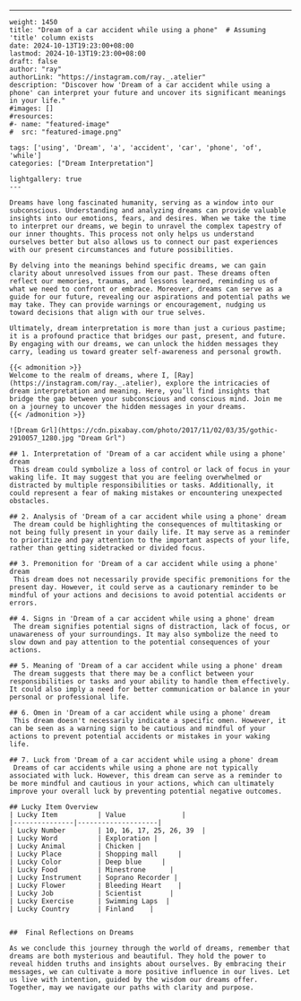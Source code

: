 ---
    weight: 1450
    title: "Dream of a car accident while using a phone"  # Assuming 'title' column exists
    date: 2024-10-13T19:23:00+08:00
    lastmod: 2024-10-13T19:23:00+08:00
    draft: false
    author: "ray"
    authorLink: "https://instagram.com/ray._.atelier"
    description: "Discover how 'Dream of a car accident while using a phone' can interpret your future and uncover its significant meanings in your life."
    #images: []
    #resources:
    #- name: "featured-image"
    #  src: "featured-image.png"
    
    tags: ['using', 'Dream', 'a', 'accident', 'car', 'phone', 'of', 'while']
    categories: ["Dream Interpretation"]
    
    lightgallery: true
    ---
    
    Dreams have long fascinated humanity, serving as a window into our subconscious. Understanding and analyzing dreams can provide valuable insights into our emotions, fears, and desires. When we take the time to interpret our dreams, we begin to unravel the complex tapestry of our inner thoughts. This process not only helps us understand ourselves better but also allows us to connect our past experiences with our present circumstances and future possibilities.
    
    By delving into the meanings behind specific dreams, we can gain clarity about unresolved issues from our past. These dreams often reflect our memories, traumas, and lessons learned, reminding us of what we need to confront or embrace. Moreover, dreams can serve as a guide for our future, revealing our aspirations and potential paths we may take. They can provide warnings or encouragement, nudging us toward decisions that align with our true selves.
    
    Ultimately, dream interpretation is more than just a curious pastime; it is a profound practice that bridges our past, present, and future. By engaging with our dreams, we can unlock the hidden messages they carry, leading us toward greater self-awareness and personal growth.
    
    {{< admonition >}}
    Welcome to the realm of dreams, where I, [Ray](https://instagram.com/ray._.atelier), explore the intricacies of dream interpretation and meaning. Here, you’ll find insights that bridge the gap between your subconscious and conscious mind. Join me on a journey to uncover the hidden messages in your dreams.
    {{< /admonition >}}
    
    ![Dream Grl](https://cdn.pixabay.com/photo/2017/11/02/03/35/gothic-2910057_1280.jpg "Dream Grl")
    
    ## 1. Interpretation of 'Dream of a car accident while using a phone' dream
     This dream could symbolize a loss of control or lack of focus in your waking life. It may suggest that you are feeling overwhelmed or distracted by multiple responsibilities or tasks. Additionally, it could represent a fear of making mistakes or encountering unexpected obstacles.
    
    ## 2. Analysis of 'Dream of a car accident while using a phone' dream
     The dream could be highlighting the consequences of multitasking or not being fully present in your daily life. It may serve as a reminder to prioritize and pay attention to the important aspects of your life, rather than getting sidetracked or divided focus.
    
    ## 3. Premonition for 'Dream of a car accident while using a phone' dream
     This dream does not necessarily provide specific premonitions for the present day. However, it could serve as a cautionary reminder to be mindful of your actions and decisions to avoid potential accidents or errors.
    
    ## 4. Signs in 'Dream of a car accident while using a phone' dream
     The dream signifies potential signs of distraction, lack of focus, or unawareness of your surroundings. It may also symbolize the need to slow down and pay attention to the potential consequences of your actions.
    
    ## 5. Meaning of 'Dream of a car accident while using a phone' dream
     The dream suggests that there may be a conflict between your responsibilities or tasks and your ability to handle them effectively. It could also imply a need for better communication or balance in your personal or professional life.
    
    ## 6. Omen in 'Dream of a car accident while using a phone' dream
     This dream doesn't necessarily indicate a specific omen. However, it can be seen as a warning sign to be cautious and mindful of your actions to prevent potential accidents or mistakes in your waking life.
    
    ## 7. Luck from 'Dream of a car accident while using a phone' dream
     Dreams of car accidents while using a phone are not typically associated with luck. However, this dream can serve as a reminder to be more mindful and cautious in your actions, which can ultimately improve your overall luck by preventing potential negative outcomes.
    
    ## Lucky Item Overview
    | Lucky Item          | Value              |
    |---------------|--------------------|
    | Lucky Number        | 10, 16, 17, 25, 26, 39  |
    | Lucky Word          | Exploration |
    | Lucky Animal        | Chicken |
    | Lucky Place         | Shopping mall     |
    | Lucky Color         | Deep blue     |
    | Lucky Food          | Minestrone      |
    | Lucky Instrument    | Soprano Recorder |
    | Lucky Flower        | Bleeding Heart    |
    | Lucky Job           | Scientist       |
    | Lucky Exercise      | Swimming Laps  |
    | Lucky Country       | Finland    |
    
    
    ##  Final Reflections on Dreams
    
    As we conclude this journey through the world of dreams, remember that dreams are both mysterious and beautiful. They hold the power to reveal hidden truths and insights about ourselves. By embracing their messages, we can cultivate a more positive influence in our lives. Let us live with intention, guided by the wisdom our dreams offer. Together, may we navigate our paths with clarity and purpose.
    